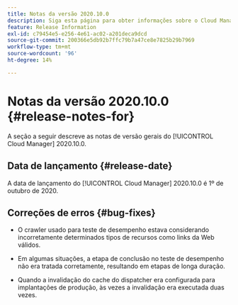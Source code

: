 ```yaml
---
title: Notas da versão 2020.10.0
description: Siga esta página para obter informações sobre o Cloud Manager 2020.10.0.
feature: Release Information
exl-id: c79454e5-e256-4e61-ac02-a201deca9dcd
source-git-commit: 200366e5db92b7ffc79b7a47ce8e7825b29b7969
workflow-type: tm+mt
source-wordcount: '96'
ht-degree: 14%

---
```


# Notas da versão 2020.10.0 {#release-notes-for}

A seção a seguir descreve as notas de versão gerais do [!UICONTROL Cloud Manager] 2020.10.0.

## Data de lançamento {#release-date}

A data de lançamento do [!UICONTROL Cloud Manager] 2020.10.0 é 1º de outubro de 2020.

## Correções de erros {#bug-fixes}

* O crawler usado para teste de desempenho estava considerando incorretamente determinados tipos de recursos como links da Web válidos.

* Em algumas situações, a etapa de conclusão no teste de desempenho não era tratada corretamente, resultando em etapas de longa duração.

* Quando a invalidação do cache do dispatcher era configurada para implantações de produção, às vezes a invalidação era executada duas vezes.
